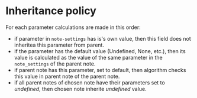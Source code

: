 # Inheritance policy

For each parameter calculations are made in this order:

- if parameter in `note-settings` has is's own value, then this field does not inheritea this parameter from parent.
- if the parameter has the default value (Undefined, None, etc.), then its value is calculated as the value of the same parameter in the `note_settings` of the parent note.
- if parent note has this parameter, set to default, then algorithm checks this value in parent note of the parent note.
- if all parent notes of chosen note have their parameters set to *undefined*, then chosen note inherite *undefined* value.

